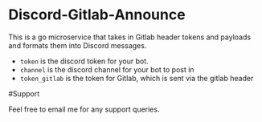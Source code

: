 # Discord-Gitlab-Announce

This is a go microservice that takes in Gitlab header tokens and payloads and formats them into Discord messages.

 - `token` is the discord token for your bot.
 - `channel` is the discord channel for your bot to post in
 - `token_gitlab` is the token for Gitlab, which is sent via the gitlab header
 
 
 #Support
 
Feel free to email me for any support queries. 
 
